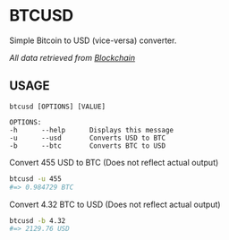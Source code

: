 
# BTCUSD #

Simple Bitcoin to USD (vice-versa) converter.

*All data retrieved from [Blockchain](https://blockchain.info)*

## USAGE ##

```
btcusd [OPTIONS] [VALUE]

OPTIONS:
-h		--help		Displays this message
-u		--usd		Converts USD to BTC
-b		--btc		Converts BTC to USD
```

Convert 455 USD to BTC (Does not reflect actual output)

```bash
btcusd -u 455
#=> 0.984729 BTC
```

Convert 4.32 BTC to USD (Does not reflect actual output)

```bash
btcusd -b 4.32
#=> 2129.76 USD
```

